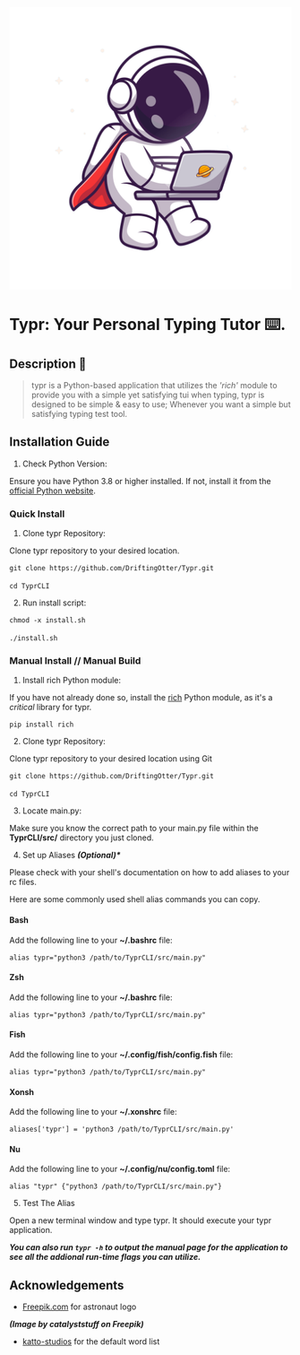 ![typr logo of an astronaut using a keyboard](https://github.com/DriftingOtter/Typr/blob/main/assets/Typr_Astro.png)

# Typr: Your Personal Typing Tutor :keyboard:.

## Description 📜 
> typr is a Python-based application that utilizes the *'rich'* module to provide you with a simple yet satisfying tui when typing, typr is designed to be simple & easy to use; Whenever you want a simple but satisfying typing test tool.

## Installation Guide

1. Check Python Version:

Ensure you have Python 3.8 or higher installed. If not, install it from the [official Python website](https://www.python.org/).

### Quick Install

1. Clone typr Repository:

Clone typr repository to your desired location.

```
git clone https://github.com/DriftingOtter/Typr.git

cd TyprCLI
```

2. Run install script:

```
chmod -x install.sh

./install.sh
```

### Manual Install // Manual Build

1. Install rich Python module:

If you have not already done so, install the [rich](https://pypi.org/project/rich/) Python module, as it's a *critical* library for typr.

```
pip install rich
```

2. Clone typr Repository:

Clone typr repository to your desired location using Git

```
git clone https://github.com/DriftingOtter/Typr.git

cd TyprCLI
```

3. Locate main.py:

Make sure you know the correct path to your main.py file within the __TyprCLI/src/__ directory you just cloned.

4. Set up Aliases ___(Optional)*___

Please check with your shell's documentation on how to add aliases to your rc files.

Here are some commonly used shell alias commands you can copy.

#### Bash
Add the following line to your __~/.bashrc__ file:

```
alias typr="python3 /path/to/TyprCLI/src/main.py"
```

#### Zsh
Add the following line to your __~/.bashrc__ file:

```
alias typr="python3 /path/to/TyprCLI/src/main.py"
```

#### Fish
Add the following line to your __~/.config/fish/config.fish__ file:

```
alias typr="python3 /path/to/TyprCLI/src/main.py"
```

#### Xonsh
Add the following line to your __~/.xonshrc__ file:

```
aliases['typr'] = 'python3 /path/to/TyprCLI/src/main.py'
```

#### Nu
Add the following line to your __~/.config/nu/config.toml__ file:

```
alias "typr" {"python3 /path/to/TyprCLI/src/main.py"}
```

5. Test The Alias

Open a new terminal window and type typr. It should execute your typr application.

___You can also run ```typr -h``` to output the manual page for the application to see all the addional run-time flags you can utilize.___

## Acknowledgements
- [Freepik.com](https://www.freepik.com/free-vector/cute-astronaut-working-with-laptop-space-cartoon-vector-icon-illustration-science-technology_42161336.htm#query=keyboard&position=13&from_view=search&track=sph) for astronaut logo

___(Image by catalyststuff on Freepik)___

- [katto-studios](https://github.com/katto-studios/loki) for the default word list

